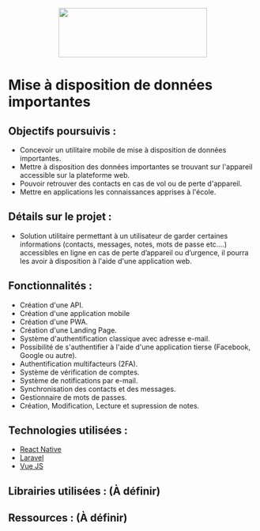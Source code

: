 <p align="center">
  <a href="https://github.com/therealwalim/gegevens-verstrekken"><img width="300" height="100" src="https://i.imgur.com/Jwv9Q8D.png"></a>
</p>

# Mise à disposition de données importantes

## Objectifs poursuivis : 
* Concevoir un utilitaire mobile de mise à disposition de données importantes.
* Mettre à disposition des données importantes se trouvant sur l'appareil accessible sur la plateforme web.
* Pouvoir retrouver des contacts en cas de vol ou de perte d'appareil.
* Mettre en applications les connaissances apprises à l'école.

## Détails sur le projet : 
* Solution utilitaire permettant à un utilisateur de garder certaines informations (contacts, messages, notes, mots de passe etc.…) accessibles en ligne en cas de perte d’appareil ou d’urgence, il pourra les avoir à disposition à l'aide d'une application web.
## Fonctionnalités : 
* Création d'une API.
* Création d'une application mobile
* Création d'une PWA.
* Création d'une Landing Page.
* Système d'authentification classique avec adresse e-mail.
* Possibilité de s'authentifier à l'aide d'une application tierse (Facebook, Google ou autre).
* Authentification multifacteurs (2FA).
* Système de vérification de comptes.
* Système de notifications par e-mail.
* Synchronisation des contacts et des messages.
* Gestionnaire de mots de passes.
* Création, Modification, Lecture et supression de notes.
## Technologies utilisées :
* [React Native](https://reactnative.dev/docs/getting-started)
* [Laravel](https://laravel.com/)
* [Vue JS](https://vuejs.org/)

## Librairies utilisées : (À définir)
## Ressources : (À définir)
